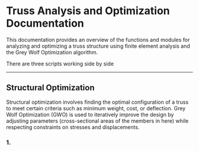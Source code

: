 # Truss Analysis and Optimization Documentation
This documentation provides an overview of the functions and modules for analyzing and optimizing a truss structure using finite element analysis and the Grey Wolf Optimization algorithm.

There are three scripts working side by side 

---

## Structural Optimization
Structural optimization involves finding the optimal configuration of a truss to meet certain criteria such as minimum weight, cost, or deflection. Grey Wolf Optimization (GWO) is used to iteratively improve the design by adjusting parameters (cross-sectional areas of the members in here) while respecting constraints on stresses and displacements.

### 1. 
